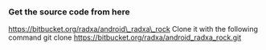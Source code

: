 ### Get the source code from here ###
   https://bitbucket.org/radxa/android\_radxa\_rock
Clone it with the following command
    git clone https://bitbucket.org/radxa/android_radxa_rock.git
